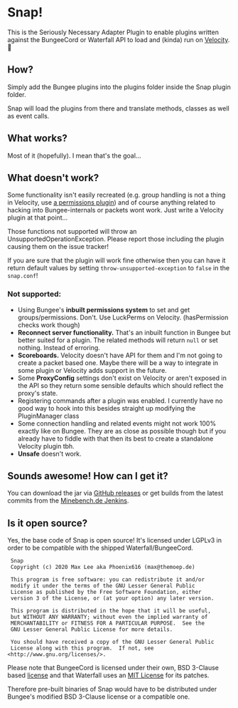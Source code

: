# Snap!

This is the Seriously Necessary Adapter Plugin to enable plugins written against the
 BungeeCord or Waterfall API to load and (kinda) run on [Velocity](https://velocitypowered.com/). 👀

## How?

Simply add the Bungee plugins into the plugins folder inside the Snap plugin folder.

Snap will load the plugins from there and translate methods, classes as well as event
 calls.

## What works?

Most of it (hopefully). I mean that's the goal...

## What doesn't work?

Some functionality isn't easily recreated (e.g. group handling is not a
 thing in Velocity, use [a permissions plugin](https://luckperms.net)) and of course
 anything related to hacking into Bungee-internals or packets wont work.
 Just write a Velocity plugin at that point...

Those functions not supported will throw an UnsupportedOperationException. Please report
 those including the plugin causing them on the issue tracker!
 
If you are sure that the plugin will work fine otherwise then you can have it return
 default values by setting `throw-unsupported-exception` to `false` in the `snap.conf`!

### Not supported:

- Using Bungee's **inbuilt permissions system** to set and get groups/permissions. 
  Don't. Use LuckPerms on Velocity. (hasPermission checks work though)
- **Reconnect server functionality.** That's an inbuilt function in Bungee but better 
  suited for a plugin. The related methods will return `null` or set nothing. Instead
  of erroring.
- **Scoreboards.** Velocity doesn't have API for them and I'm not going to create a 
  packet based one. Maybe there will be a way to integrate in some plugin or Velocity 
  adds support in the future.
- Some **ProxyConfig** settings don't exist on Velocity or aren't exposed in the API so 
  they return some sensible defaults which should reflect the proxy's state.
- Registering commands after a plugin was enabled. I currently have no good way to hook
  into this besides straight up modifying the PluginManager class
- Some connection handling and related events might not work 100% exactly like on 
  Bungee. They are as close as possible though but if you already have to fiddle with 
  that then its best to create a standalone Velocity plugin tbh.
- **Unsafe** doesn't work.

## Sounds awesome! How can I get it?

You can download the jar via [GitHub releases](https://github.com/Phoenix616/Snap/releases)
 or get builds from the latest commits from the [Minebench.de Jenkins](https://ci.minebench.de/job/Snap/).

## Is it open source?

Yes, the base code of Snap is open source! It's licensed under LGPLv3 in order to be
 compatible with the shipped Waterfall/BungeeCord.

```
 Snap
 Copyright (c) 2020 Max Lee aka Phoenix616 (max@themoep.de)

 This program is free software: you can redistribute it and/or
 modify it under the terms of the GNU Lesser General Public
 License as published by the Free Software Foundation, either
 version 3 of the License, or (at your option) any later version.

 This program is distributed in the hope that it will be useful,
 but WITHOUT ANY WARRANTY; without even the implied warranty of
 MERCHANTABILITY or FITNESS FOR A PARTICULAR PURPOSE.  See the
 GNU Lesser General Public License for more details.

 You should have received a copy of the GNU Lesser General Public
 License along with this program.  If not, see <http://www.gnu.org/licenses/>.
```

Please note that BungeeCord is licensed under their own, BSD 3-Clause based
 [license](https://github.com/SpigotMC/BungeeCord/blob/master/LICENSE) and that Waterfall uses
 an [MIT License](https://github.com/PaperMC/Waterfall/blob/master/LICENSE.txt) for its patches.

Therefore pre-built binaries of Snap would have to be  distributed under Bungee's modified BSD 3-Clause license or a compatible one.